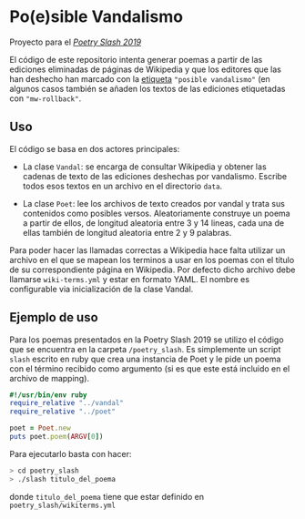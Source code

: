 # Po(e)sible Vandalismo

Proyecto para el [_Poetry Slash 2019_](https://poesia.javier.is/)

El código de este repositorio intenta generar poemas a partir de las ediciones eliminadas de páginas de Wikipedia y que los editores que las han deshecho han marcado con la [etiqueta](https://es.wikipedia.org/wiki/Especial:Etiquetas) `"posible vandalismo"` (en algunos casos también se añaden los textos de las ediciones etiquetadas con `"mw-rollback"`.


## Uso

El código se basa en dos actores principales:

* La clase `Vandal`: se encarga de consultar Wikipedia y obtener las cadenas de texto de las ediciones deshechas por vandalismo. Escribe todos esos textos en un archivo en el directorio `data`.

* La clase `Poet`: lee los archivos de texto creados por vandal y trata sus contenidos como posibles versos. Aleatoriamente construye un poema a partir de ellos, de longitud aleatoria entre 3 y 14 lineas, cada una de ellas también de longitud aleatoria entre 2 y 9 palabras.

Para poder hacer las llamadas correctas a Wikipedia hace falta utilizar un archivo en el que se mapean los terminos a usar en los poemas con el título de su correspondiente página en Wikipedia. Por defecto dicho archivo debe llamarse `wiki-terms.yml` y estar en formato YAML. El nombre es configurable via inicialización de la clase Vandal.


## Ejemplo de uso

Para los poemas presentados en la Poetry Slash 2019 se utilizo el código que se encuentra en la carpeta `/poetry_slash`. Es simplemente un script `slash` escrito en ruby que crea una instancia de Poet y le pide un poema con el término recibido como argumento (si es que este está incluido en el archivo de mapping).

```ruby
#!/usr/bin/env ruby
require_relative "../vandal"
require_relative "../poet"

poet = Poet.new
puts poet.poem(ARGV[0])

```

Para ejecutarlo basta con hacer:

```bash
> cd poetry_slash
> ./slash titulo_del_poema

```
donde `titulo_del_poema` tiene que estar definido en `poetry_slash/wikiterms.yml`
